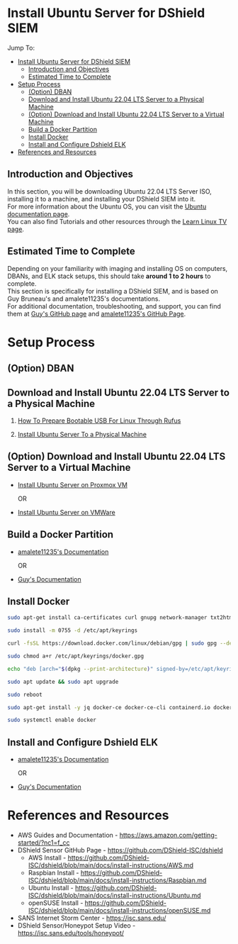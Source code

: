 <!-- TO-DO: Create a page on how to intall Ubuntu Server to a machine -->
<!-- TO-DO: Create a page on how to install Ubuntu Server virtually through VMWare -->
# Install Ubuntu Server for DShield SIEM

Jump To:
- [Install Ubuntu Server for DShield SIEM](#install-ubuntu-server-for-dshield-siem)
  - [Introduction and Objectives](#introduction-and-objectives)
  - [Estimated Time to Complete](#estimated-time-to-complete)
- [Setup Process](#setup-process)
  - [(Option) DBAN](#option-dban)
  - [Download and Install Ubuntu 22.04 LTS Server to a Physical Machine](#download-and-install-ubuntu-2204-lts-server-to-a-physical-machine)
  - [(Option) Download and Install Ubuntu 22.04 LTS Server to a Virtual Machine](#option-download-and-install-ubuntu-2204-lts-server-to-a-virtual-machine)
  - [Build a Docker Partition](#build-a-docker-partition)
  - [Install Docker](#install-docker)
  - [Install and Configure Dshield ELK](#install-and-configure-dshield-elk)
- [References and Resources](#references-and-resources)


## Introduction and Objectives
In this section, you will be downloading Ubuntu 22.04 LTS Server ISO, installing it to a machine, and installing your DShield SIEM into it. <br>
For more information about the Ubuntu OS, you can visit the [Ubuntu documentation page](https://help.ubuntu.com/?_ga=2.147379583.939059596.1731879815-467453869.1731770441). <br>
You can also find Tutorials and other resources through the [Learn Linux TV page](https://www.learnlinux.tv/).

## Estimated Time to Complete

Depending on your familiarity with imaging and installing OS on computers, DBANs, and ELK stack setups, this should take <b>around 1 to 2 hours</b> to complete. <br>
This section is specifically for installing a DShield SIEM, and is based on Guy Bruneau's and amalete11235's documentations.<br>
For additional documentation, troubleshooting, and support, you can find them at [Guy's GitHub page](https://github.com/bruneaug/DShield-SIEM/tree/main) and [amalete11235's GitHub Page](https://github.com/amelete11235/homelab/blob/main/Installing%20DShield%20SIEM%20on%20a%20Raspberry%20Pi%205%20-%208%20GB%20RAM/Installing%20DShield%20SIEM%20on%20a%20Raspberry%20Pi%205%20-%208%20GB%20RAM.md).

# Setup Process

## (Option) DBAN



## Download and Install Ubuntu 22.04 LTS Server to a Physical Machine

1. [How To Prepare Bootable USB For Linux Through Rufus](https://www.youtube.com/watch?v=gvm0bIOBRCM&t=31s)

2. [Install Ubuntu Server To a Physical Machine](https://www.youtube.com/watch?v=K2m52F0S2w8)


## (Option) Download and Install Ubuntu 22.04 LTS Server to a Virtual Machine

- [Install Ubuntu Server on Proxmox VM](https://www.youtube.com/watch?v=Lj5qHBjSfMo&t=126s)

    OR

- [Install Ubuntu Server on VMWare](https://www.youtube.com/watch?v=Df6xqFsz-GY)

## Build a Docker Partition

- [amalete11235's Documentation](https://github.com/amelete11235/homelab/blob/main/Installing%20DShield%20SIEM%20on%20a%20Raspberry%20Pi%205%20-%208%20GB%20RAM/Installing%20DShield%20SIEM%20on%20a%20Raspberry%20Pi%205%20-%208%20GB%20RAM.md#creating-your-300-gb-partition-assigned-to-varlibdocker)
  
  OR

- [Guy's Documentation](https://github.com/bruneaug/DShield-SIEM/blob/main/AddOn/Build_a_Docker_Partition.md)

## Install Docker

``` bash
sudo apt-get install ca-certificates curl gnupg network-manager txt2html

sudo install -m 0755 -d /etc/apt/keyrings

curl -fsSL https://download.docker.com/linux/debian/gpg | sudo gpg --dearmor -o /etc/apt/keyrings/docker.gpg

sudo chmod a+r /etc/apt/keyrings/docker.gpg

echo "deb [arch="$(dpkg --print-architecture)" signed-by=/etc/apt/keyrings/docker.gpg] https://download.docker.com/linux/debian "$(. /etc/os-release && echo "$VERSION_CODENAME")" stable" | sudo tee /etc/apt/sources.list.d/docker.list > /dev/null

sudo apt update && sudo apt upgrade

sudo reboot 

sudo apt-get install -y jq docker-ce docker-ce-cli containerd.io docker-buildx-plugin docker-compose-plugin pip

sudo systemctl enable docker
```

## Install and Configure Dshield ELK

- [amalete11235's Documentation](https://github.com/amelete11235/homelab/blob/main/Installing%20DShield%20SIEM%20on%20a%20Raspberry%20Pi%205%20-%208%20GB%20RAM/Installing%20DShield%20SIEM%20on%20a%20Raspberry%20Pi%205%20-%208%20GB%20RAM.md#install-dshield-elk)
  
  OR

- [Guy's Documentation](https://github.com/bruneaug/DShield-SIEM/tree/main#configure-and-install-dshield-elk)

# References and Resources

- AWS Guides and Documentation - https://aws.amazon.com/getting-started/?nc1=f_cc
- DShield Sensor GitHub Page - https://github.com/DShield-ISC/dshield
  - AWS Install - https://github.com/DShield-ISC/dshield/blob/main/docs/install-instructions/AWS.md
  - Raspbian Install - https://github.com/DShield-ISC/dshield/blob/main/docs/install-instructions/Raspbian.md
  - Ubuntu Install - https://github.com/DShield-ISC/dshield/blob/main/docs/install-instructions/Ubuntu.md
  - openSUSE Install - https://github.com/DShield-ISC/dshield/blob/main/docs/install-instructions/openSUSE.md
- SANS Internet Storm Center - https://isc.sans.edu/
- DShield Sensor/Honeypot Setup Video - https://isc.sans.edu/tools/honeypot/